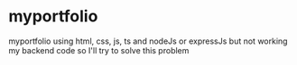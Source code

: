 # myportfolio
myportfolio using html, css, js, ts and nodeJs or expressJs but not working my backend code so I'll try to solve this problem
